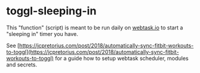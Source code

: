 # toggl-sleeping-in

This "function" (script) is meant to be run daily on [webtask.io](https://webtask.io/) to start a "sleeping in" timer you have.

See [https://jcpretorius.com/post/2018/automatically-sync-fitbit-workouts-to-toggl](https://jcpretorius.com/post/2018/automatically-sync-fitbit-workouts-to-toggl) for a guide how to setup webtask scheduler, modules and secrets.